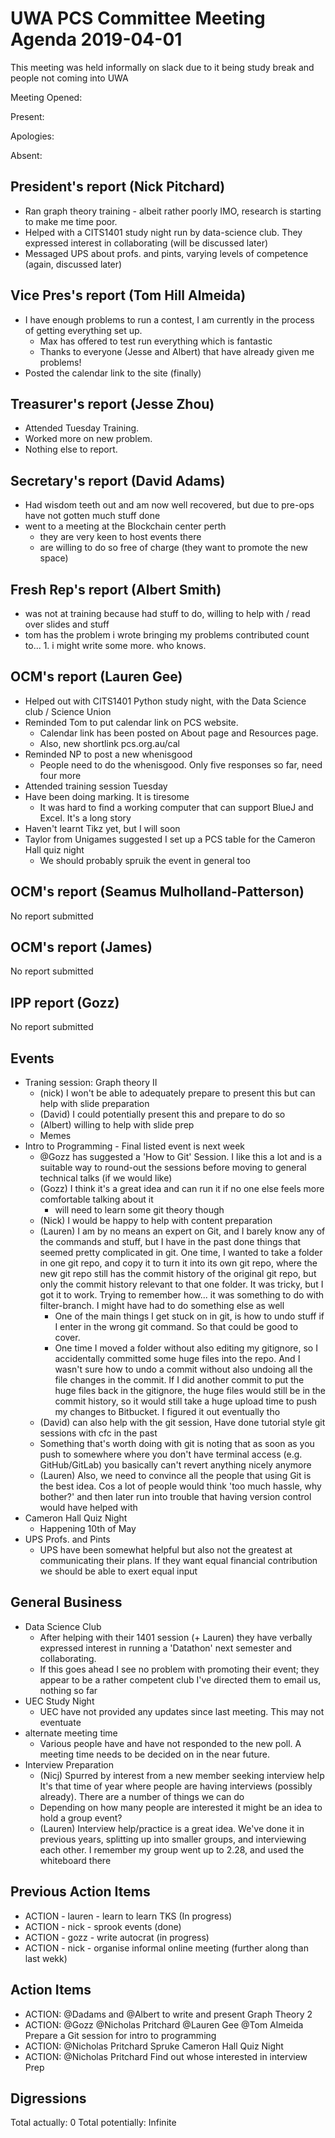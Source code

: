 # UWA PCS Committee Meeting Agenda 2019-04-01

This meeting was held informally on slack due to it being study break and people not coming into UWA

Meeting Opened:

Present:

Apologies:

Absent:

## President's report (Nick Pitchard)

- Ran graph theory training - albeit rather poorly IMO, research is starting to make me time poor.
- Helped with a CITS1401 study night run by data-science club. They expressed interest in collaborating (will be discussed later)
- Messaged UPS about profs. and pints, varying levels of competence (again, discussed later)

## Vice Pres's report (Tom Hill Almeida)

- I have enough problems to run a contest, I am currently in the process of getting everything set up.
   - Max has offered to test run everything which is fantastic
   - Thanks to everyone (Jesse and Albert) that have already given me problems!
- Posted the calendar link to the site (finally)

## Treasurer's report (Jesse Zhou)

- Attended Tuesday Training.
- Worked more on new problem.
- Nothing else to report.

## Secretary's report (David Adams)

- Had wisdom teeth out and am now well recovered, but due to pre-ops have not gotten much stuff done
- went to a meeting at the Blockchain center perth
  - they are very keen to host events there
  - are willing to do so free of charge (they want to promote the new space)

## Fresh Rep's report (Albert Smith)

- was not at training because had stuff to do, willing to help with / read over slides and stuff
- tom has the problem i wrote bringing my problems contributed count to... 1. i might write some more. who knows.

## OCM's report (Lauren Gee)

- Helped out with CITS1401 Python study night, with the Data Science club / Science Union
- Reminded Tom to put calendar link on PCS website.
   - Calendar link has been posted on About page and Resources page.
   - Also, new shortlink pcs.org.au/cal
- Reminded NP to post a new whenisgood
   - People need to do the whenisgood. Only five responses so far, need four more
- Attended training session Tuesday
- Have been doing marking. It is tiresome
   - It was hard to find a working computer that can support BlueJ and Excel. It's a long story
- Haven't learnt Tikz yet, but I will soon
- Taylor from Unigames suggested I set up a PCS table for the Cameron Hall quiz night
   - We should probably spruik the event in general too

## OCM's report (Seamus Mulholland-Patterson)

No report submitted

## OCM's report (James)

No report submitted

## IPP report (Gozz)

No report submitted

## Events

- Traning session: Graph theory II
  - (nick) I won't be able to adequately prepare to present this but can help with slide preparation
  - (David) I could potentially present this and prepare to do so
  - (Albert) willing to help with slide prep
  - Memes
- Intro to Programming - Final listed event is next week
  - @Gozz has suggested a 'How to Git' Session. I like this a lot and is a suitable way to round-out the sessions before moving to general technical talks (if we would like)
  - (Gozz) I think it's a great idea and can run it if no one else feels more comfortable talking about it
    - will need to learn some git theory though
  - (Nick) I would be happy to help with content preparation
  - (Lauren) I am by no means an expert on Git, and I barely know any of the commands and stuff, but I have in the past done things that seemed pretty complicated in git. One time, I wanted to take a folder in one git repo, and copy it to turn it into its own git repo, where the new git repo still has the commit history of the original git repo, but only the commit history relevant to that one folder. It was tricky, but I got it to work. Trying to remember how... it was something to do with filter-branch. I might have had to do something else as well
    - One of the main things I get stuck on in git, is how to undo stuff if I enter in the wrong git command. So that could be good to cover.
    - One time I moved a folder without also editing my gitignore, so I accidentally committed some huge files into the repo. And I wasn't sure how to undo a commit without also undoing all the file changes in the commit. If I did another commit to put the huge files back in the gitignore, the huge files would still be in the commit history, so it would still take a huge upload time to push my changes to Bitbucket. I figured it out eventually tho
  - (David) can also help with the git session, Have done tutorial style git sessions with cfc in the past
  - Something that's worth doing with git is noting that as soon as you push to somewhere where you don't have terminal access (e.g. GitHub/GitLab) you basically can't revert anything nicely anymore
  - (Lauren) Also, we need to convince all the people that using Git is the best idea. Cos a lot of people would think 'too much hassle, why bother?' and then later run into trouble that having version control would have helped with
- Cameron Hall Quiz Night
  - Happening 10th of May
- UPS Profs. and Pints
  - UPS have been somewhat helpful but also not the greatest at communicating their plans. If they want equal financial contribution we should be able to exert equal input

## General Business

- Data Science Club
  - After helping with their 1401 session (+ Lauren) they have verbally expressed interest in running a 'Datathon' next semester and collaborating.
  - If this goes ahead I see no problem with promoting their event; they appear to be a rather competent club I've directed them to email us, nothing so far
- UEC Study Night
  - UEC have not provided any updates since last meeting. This may not eventuate
- alternate meeting time
  - Various people have and have not responded to the new poll. A meeting time needs to be decided on in the near future.
- Interview Preparation
  - (Nicj) Spurred by interest from a new member seeking interview help It's that time of year where people are having interviews (possibly already). There are a number of things we can do
  - Depending on how many people are interested it might be an idea to hold a group event?
  - (Lauren) Interview help/practice is a great idea. We've done it in previous years, splitting up into smaller groups, and interviewing each other. I remember my group went up to 2.28, and used the whiteboard there

## Previous Action Items

- ACTION - lauren - learn to learn TKS (In progress)
- ACTION - nick - sprook events (done)
- ACTION - gozz - write autocrat (in progress)
- ACTION - nick - organise informal online meeting (further along than last wekk)

## Action Items

- ACTION: @Dadams and @Albert to write and present Graph Theory 2
- ACTION: @Gozz @Nicholas Pritchard @Lauren Gee @Tom Almeida Prepare a Git session for intro to programming
- ACTION: @Nicholas Pritchard Spruke Cameron Hall Quiz Night
- ACTION: @Nicholas Pritchard Find out whose interested in interview Prep

## Digressions

Total actually: 0
Total potentially: Infinite
